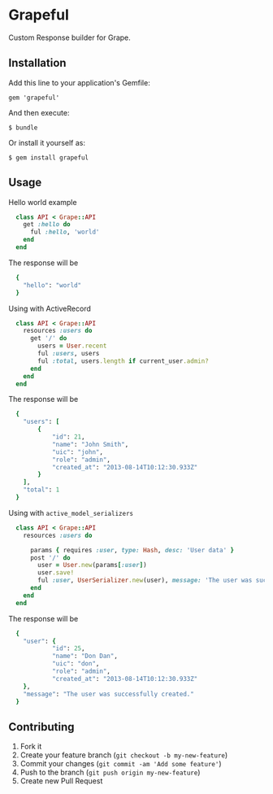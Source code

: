 # Grapeful

Custom Response builder for Grape.

## Installation

Add this line to your application's Gemfile:

    gem 'grapeful'

And then execute:

    $ bundle

Or install it yourself as:

    $ gem install grapeful

## Usage
Hello world example
```ruby
  class API < Grape::API
    get :hello do
      ful :hello, 'world'
    end
  end
```
The response will be
```ruby
  {
    "hello": "world"
  }
```

Using with ActiveRecord
```ruby
  class API < Grape::API
    resources :users do
      get '/' do
        users = User.recent
        ful :users, users
        ful :total, users.length if current_user.admin?
      end
    end
  end
```
The response will be
```ruby
  {
    "users": [
        {
            "id": 21,
            "name": "John Smith",
            "uic": "john",
            "role": "admin",
            "created_at": "2013-08-14T10:12:30.933Z"
        }
    ],
    "total": 1
  }
```

Using with `active_model_serializers`
```ruby
  class API < Grape::API
    resources :users do

      params { requires :user, type: Hash, desc: 'User data' }
      post '/' do
        user = User.new(params[:user])
        user.save!
        ful :user, UserSerializer.new(user), message: 'The user was successfuly created.'
      end
    end
  end
```
The response will be
```ruby
  {
    "user": {
            "id": 25,
            "name": "Don Dan",
            "uic": "don",
            "role": "admin",
            "created_at": "2013-08-14T10:12:30.933Z"
    },
    "message": "The user was successfully created."
  }
```

## Contributing

1. Fork it
2. Create your feature branch (`git checkout -b my-new-feature`)
3. Commit your changes (`git commit -am 'Add some feature'`)
4. Push to the branch (`git push origin my-new-feature`)
5. Create new Pull Request
